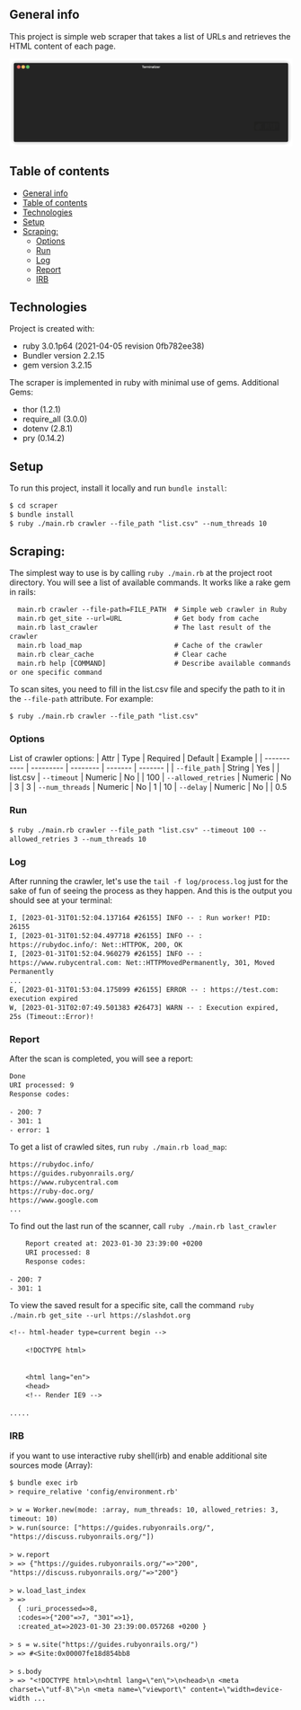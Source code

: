 ## General info
This project is simple web scraper that takes a list of URLs and retrieves the HTML content of each page.

<img src="/doc/render1675524398730.gif?raw=true"/>

## Table of contents
- [General info](#general-info)
- [Table of contents](#table-of-contents)
- [Technologies](#technologies)
- [Setup](#setup)
- [Scraping:](#scraping)
  - [Options](#options)
  - [Run](#run)
  - [Log](#log)
  - [Report](#report)
  - [IRB](#irb)
	
## Technologies
Project is created with:
* ruby 3.0.1p64 (2021-04-05 revision 0fb782ee38)
* Bundler version 2.2.15
* gem version 3.2.15

The scraper is implemented in ruby with minimal use of gems. Additional Gems:
  * thor (1.2.1)
  * require_all (3.0.0)
  * dotenv (2.8.1)
  * pry (0.14.2)
  
## Setup
To run this project, install it locally and run `bundle install`:

```
$ cd scraper
$ bundle install
$ ruby ./main.rb crawler --file_path "list.csv" --num_threads 10
```

## Scraping:
The simplest way to use is by calling `ruby ./main.rb` at the project root directory. You will see a list of available commands. It works like a rake gem in rails:
```
  main.rb crawler --file-path=FILE_PATH  # Simple web crawler in Ruby
  main.rb get_site --url=URL             # Get body from cache
  main.rb last_crawler                   # The last result of the crawler
  main.rb load_map                       # Cache of the crawler
  main.rb clear_cache                    # Clear cache
  main.rb help [COMMAND]                 # Describe available commands or one specific command
```

To scan sites, you need to fill in the list.csv file and specify the path to it in the `--file-path` attribute. For example:
```
$ ruby ./main.rb crawler --file_path "list.csv"
```
### Options
List of crawler options:
| Attr                | Type      | Required | Default | Example |
| -----------         | --------- | -------- | ------- | ------- |
| `--file_path`       | String    | Yes      |         | list.csv
| `--timeout`         | Numeric   | No       |         | 100
| `--allowed_retries` | Numeric   | No       | 3       | 3
| `--num_threads`     | Numeric   | No       | 1       | 10
| `--delay`           | Numeric   | No       |         | 0.5

### Run
```
$ ruby ./main.rb crawler --file_path "list.csv" --timeout 100 --allowed_retries 3 --num_threads 10
```

### Log
After running the crawler, let's use the `tail -f log/process.log` just for the sake of fun of seeing the process as they happen. And this is the output you should see at your terminal:

```
I, [2023-01-31T01:52:04.137164 #26155] INFO -- : Run worker! PID: 26155
I, [2023-01-31T01:52:04.497718 #26155] INFO -- : https://rubydoc.info/: Net::HTTPOK, 200, OK
I, [2023-01-31T01:52:04.960279 #26155] INFO -- : https://www.rubycentral.com: Net::HTTPMovedPermanently, 301, Moved Permanently
...
E, [2023-01-31T01:53:04.175099 #26155] ERROR -- : https://test.com: execution expired
W, [2023-01-31T02:07:49.501383 #26473] WARN -- : Execution expired, 25s (Timeout::Error)!
```

### Report
After the scan is completed, you will see a report:
```
Done
URI processed: 9
Response codes:

- 200: 7
- 301: 1
- error: 1
```

To get a list of crawled sites, run `ruby ./main.rb load_map`:
```
https://rubydoc.info/
https://guides.rubyonrails.org/
https://www.rubycentral.com
https://ruby-doc.org/
https://www.google.com
...
```

To find out the last run of the scanner, call `ruby ./main.rb last_crawler`
```
    Report created at: 2023-01-30 23:39:00 +0200
    URI processed: 8
    Response codes:

- 200: 7
- 301: 1
```

To view the saved result for a specific site, call the command `ruby ./main.rb get_site --url https://slashdot.org`
```
<!-- html-header type=current begin -->

    <!DOCTYPE html>


    <html lang="en">
    <head>
    <!-- Render IE9 -->

.....
```

### IRB
if you want to use interactive ruby shell(irb) and enable additional site sources mode (Array):

```
$ bundle exec irb
> require_relative 'config/environment.rb'

> w = Worker.new(mode: :array, num_threads: 10, allowed_retries: 3, timeout: 10)
> w.run(source: ["https://guides.rubyonrails.org/", "https://discuss.rubyonrails.org/"])

> w.report
> => {"https://guides.rubyonrails.org/"=>"200", "https://discuss.rubyonrails.org/"=>"200"}

> w.load_last_index
> =>
  { :uri_processed=>8,
  :codes=>{"200"=>7, "301"=>1},
  :created_at=>2023-01-30 23:39:00.057268 +0200 }

> s = w.site("https://guides.rubyonrails.org/")
> => #<Site:0x00007fe18d854bb8

> s.body
> => "<!DOCTYPE html>\n<html lang=\"en\">\n<head>\n <meta charset=\"utf-8\">\n <meta name=\"viewport\" content=\"width=device-width ...
```
